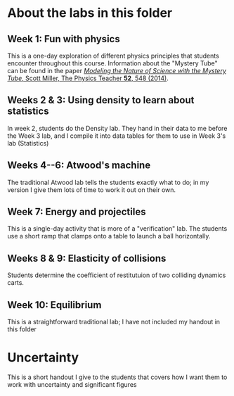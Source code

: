 # About the labs in this folder

## Week 1: Fun with physics
This is a one-day exploration of different physics principles that students encounter throughout this course. Information about the "Mystery Tube" can be found in the paper [*Modeling the Nature of Science with the Mystery Tube*, Scott Miller, The Physics Teacher **52**, 548 (2014)](https://doi.org/10.1119/1.4902200).

## Weeks 2 & 3: Using density to learn about statistics

In week 2, students do the Density lab. They hand in their data to me before the Week 3 lab, and I compile it into data tables for them to use in Week 3's lab (Statistics)

## Weeks 4--6: Atwood's machine
The traditional Atwood lab tells the students exactly what to do; in my version I give them lots of time to work it out on their own.

## Week 7: Energy and projectiles

This is a single-day activity that is more of a "verification" lab. The students use a short ramp that clamps onto a table to launch a ball horizontally.

## Weeks 8 & 9: Elasticity of collisions

Students determine the coefficient of restitutuion of two colliding dynamics carts.

## Week 10: Equilibrium

This is a straightforward traditional lab; I have not included my handout in this folder

# Uncertainty
This is a short handout I give to the students that covers how I want them to work with uncertainty and significant figures